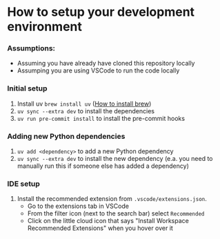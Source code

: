 # How to setup your development environment

### Assumptions:

- Assuming you have already have cloned this repository locally
- Assumping you are using VSCode to run the code locally

### Initial setup

1. Install uv `brew install uv` ([How to install brew](https://brew.sh/))
1. `uv sync --extra dev` to install the dependencies
1. `uv run pre-commit install` to install the pre-commit hooks

### Adding new Python dependencies

1. `uv add <dependency>` to add a new Python dependency
1. `uv sync --extra dev` to install the new dependency (e.a. you need to manually run this if someone else has added a dependency)

### IDE setup

1. Install the recommended extension from `.vscode/extensions.json`.
   - Go to the extensions tab in VSCode
   - From the filter icon (next to the search bar) select `Recommended`
   - Click on the little cloud icon that says "Install Workspace Recommended Extensions" when you hover over it
